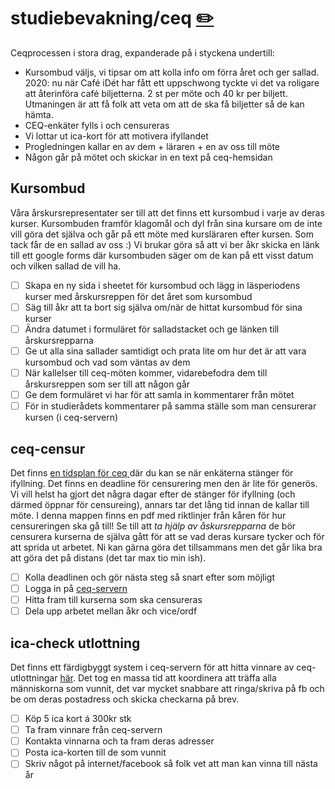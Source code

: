 # studiebevakning/ceq [✏️](https://github.com/Dsek-LTH/srd-testamente/edit/master/./studiebevakning/ceq.md)

Ceqprocessen i stora drag, expanderade på i styckena undertill:

*   Kursombud väljs, vi tipsar om att kolla info om förra året och ger sallad. 2020: nu när Café iDét har fått ett uppschwong tyckte vi det va roligare att återinföra café biljetterna. 2 st per möte och 40 kr per biljett. Utmaningen är att få folk att veta om att de ska få biljetter så de kan hämta.
*   CEQ-enkäter fylls i och censureras
*   Vi lottar ut ica-kort för att motivera ifyllandet
*   Progledningen kallar en av dem + läraren + en av oss till möte
*   Någon går på mötet och skickar in en text på ceq-hemsidan

## Kursombud

Våra årskursrepresentater ser till att det finns ett kursombud i varje av deras kurser. Kursombuden framför klagomål och dyl från sina kursare om de inte vill göra det själva och går på ett möte med kursläraren efter kursen. Som tack får de en sallad av oss :) Vi brukar göra så att vi ber åkr skicka en länk till ett google forms där kursombuden säger om de kan på ett visst datum och vilken sallad de vill ha.

*   [ ] Skapa en ny sida i sheetet för kursombud och lägg in läsperiodens kurser med årskursreppen för det året som kursombud
*   [ ] Säg till åkr att ta bort sig själva om/när de hittat kursombud för sina kurser
*   [ ] Ändra datumet i formuläret för salladstacket och ge länken till årskursrepparna
*   [ ] Ge ut alla sina sallader samtidigt och prata lite om hur det är att vara kursombud och vad som väntas av dem
*   [ ] När kallelser till ceq-möten kommer, vidarebefodra dem till årskursreppen som ser till att någon går
*   [ ] Ge dem formuläret vi har för att samla in kommentarer från mötet
*   [ ] För in studierådets kommentarer på samma ställe som man censurerar kursen (i ceq-servern)

## ceq-censur

Det finns [ en tidsplan för ceq ](https://www.ceq.lth.se/info/tidsplan/) där du kan se när enkäterna stänger för ifyllning. Det finns en deadline för censurering men den är lite för generös. Vi vill helst ha gjort det några dagar efter de stänger för ifyllning (och därmed öppnar för censureing), annars tar det lång tid innan de kallar till möte. I denna mappen finns en pdf med riktlinjer från kåren för hur censureringen ska gå till! Se till att _ta hjälp av åskursrepparna_ de bör censurera kurserna de själva gått för att se vad deras kursare tycker och för att sprida ut arbetet. Ni kan gärna göra det tillsammans men det går lika bra att göra det på distans (det tar max tio min ish).

*   [ ] Kolla deadlinen och gör nästa steg så snart efter som möjligt
*   [ ] Logga in på [ ceq-servern](https://www.ceq.lth.se/)
*   [ ] Hitta fram till kurserna som ska censureras
*   [ ] Dela upp arbetet mellan åkr och vice/ordf

## ica-check utlottning

Det finns ett färdigbyggt system i ceq-servern för att hitta vinnare av ceq-utlottningar [här](https://www.ceq.lth.se/ceq/listor/vinster.php). Det tog en massa tid att koordinera att träffa alla människorna som vunnit, det var mycket snabbare att ringa/skriva på fb och be om deras postadress och skicka checkarna på brev.

*   [ ] Köp 5 ica kort á 300kr stk
*   [ ] Ta fram vinnare från ceq-servern
*   [ ] Kontakta vinnarna och ta fram deras adresser
*   [ ] Posta ica-korten till de som vunnit
*   [ ] Skriv något på internet/facebook så folk vet att man kan vinna till nästa år
